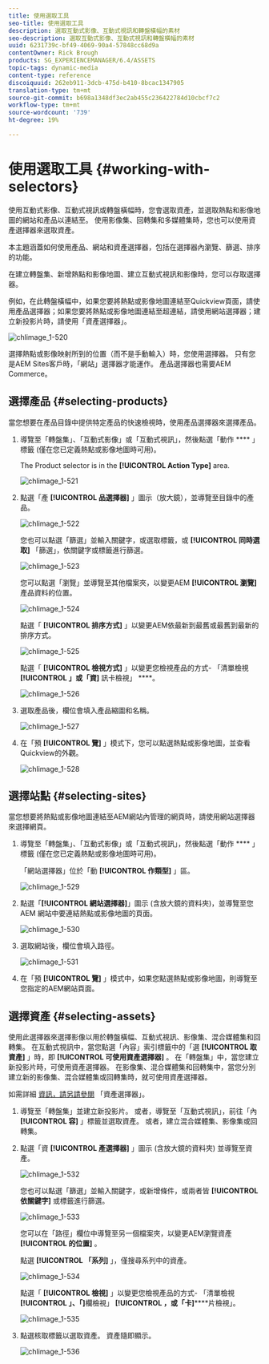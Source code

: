 ```yaml
---
title: 使用選取工具
seo-title: 使用選取工具
description: 選取互動式影像、互動式視訊和轉盤橫幅的素材
seo-description: 選取互動式影像、互動式視訊和轉盤橫幅的素材
uuid: 6231739c-bf49-4069-90a4-57848cc68d9a
contentOwner: Rick Brough
products: SG_EXPERIENCEMANAGER/6.4/ASSETS
topic-tags: dynamic-media
content-type: reference
discoiquuid: 262eb911-3dcb-475d-b410-8bcac1347905
translation-type: tm+mt
source-git-commit: b698a1348df3ec2ab455c236422784d10cbcf7c2
workflow-type: tm+mt
source-wordcount: '739'
ht-degree: 19%

---
```



# 使用選取工具 {#working-with-selectors}

使用互動式影像、互動式視訊或轉盤橫幅時，您會選取資產，並選取熱點和影像地圖的網站和產品以連結至。 使用影像集、回轉集和多媒體集時，您也可以使用資產選擇器來選取資產。

本主題涵蓋如何使用產品、網站和資產選擇器，包括在選擇器內瀏覽、篩選、排序的功能。

在建立轉盤集、新增熱點和影像地圖、建立互動式視訊和影像時，您可以存取選擇器。

例如，在此轉盤橫幅中，如果您要將熱點或影像地圖連結至Quickview頁面，請使用產品選擇器；如果您要將熱點或影像地圖連結至超連結，請使用網站選擇器；建立新投影片時，請使用「資產選擇器」。

![chlimage_1-520](assets/chlimage_1-520.png)

選擇熱點或影像映射所到的位置（而不是手動輸入）時，您使用選擇器。 只有您是AEM Sites客戶時，「網站」選擇器才能運作。 產品選擇器也需要AEM Commerce。

## 選擇產品 {#selecting-products}

當您想要在產品目錄中提供特定產品的快速檢視時，使用產品選擇器來選擇產品。

1. 導覽至「轉盤集」、「互動式影像」或「互動式視訊」，然後點選「動作 **** 」標籤 (僅在您已定義熱點或影像地圖時可用)。

   The Product selector is in the **[!UICONTROL Action Type]** area.

   ![chlimage_1-521](assets/chlimage_1-521.png)

1. 點選「產 **[!UICONTROL 品選擇器]** 」圖示（放大鏡），並導覽至目錄中的產品。

   ![chlimage_1-522](assets/chlimage_1-522.png)

   您也可以點選「篩選」並輸入關鍵字，或選取標籤，或 **[!UICONTROL 同時選取]** 「篩選」，依關鍵字或標籤進行篩選。

   ![chlimage_1-523](assets/chlimage_1-523.png)

   您可以點選「瀏覽」並導覽至其他檔案夾，以變更AEM **[!UICONTROL 瀏覽]** 產品資料的位置。

   ![chlimage_1-524](assets/chlimage_1-524.png)

   點選「 **[!UICONTROL 排序方式]** 」以變更AEM依最新到最舊或最舊到最新的排序方式。

   ![chlimage_1-525](assets/chlimage_1-525.png)

   點選「 **[!UICONTROL 檢視方式]** 」以變更您檢視產品的方式- 「清單檢視 **[!UICONTROL 」或「資]** 訊卡檢視」 ****。

   ![chlimage_1-526](assets/chlimage_1-526.png)

1. 選取產品後，欄位會填入產品縮圖和名稱。

   ![chlimage_1-527](assets/chlimage_1-527.png)

1. 在「預 **[!UICONTROL 覽]** 」模式下，您可以點選熱點或影像地圖，並查看Quickview的外觀。

   ![chlimage_1-528](assets/chlimage_1-528.png)

## 選擇站點 {#selecting-sites}

當您想要將熱點或影像地圖連結至AEM網站內管理的網頁時，請使用網站選擇器來選擇網頁。

1. 導覽至「轉盤集」、「互動式影像」或「互動式視訊」，然後點選「動作 **** 」標籤 (僅在您已定義熱點或影像地圖時可用)。

   「網站選擇器」位於「動 **[!UICONTROL 作類型]** 」區。

   ![chlimage_1-529](assets/chlimage_1-529.png)

1. 點選「**[!UICONTROL 網站選擇器]**」圖示 (含放大鏡的資料夾)，並導覽至您 AEM 網站中要連結熱點或影像地圖的頁面。

   ![chlimage_1-530](assets/chlimage_1-530.png)

1. 選取網站後，欄位會填入路徑。

   ![chlimage_1-531](assets/chlimage_1-531.png)

1. 在「預 **[!UICONTROL 覽]** 」模式中，如果您點選熱點或影像地圖，則導覽至您指定的AEM網站頁面。

## 選擇資產 {#selecting-assets}

使用此選擇器來選擇影像以用於轉盤橫幅、互動式視訊、影像集、混合媒體集和回轉集。 在互動式視訊中，當您點選「內容」索引標籤中的「選 **[!UICONTROL 取資產]** 」時，即 **[!UICONTROL 可使用資產選擇器]** 。 在「轉盤集」中，當您建立新投影片時，可使用資產選擇器。 在影像集、混合媒體集和回轉集中，當您分別建立新的影像集、混合媒體集或回轉集時，就可使用資產選擇器。

如需詳細 [資訊，請另請參閱](asset-selector.md) 「資產選擇器」。

1. 導覽至「轉盤集」並建立新投影片。 或者，導覽至「互動式視訊」，前往「內 **[!UICONTROL 容]** 」標籤並選取資產。 或者，建立混合媒體集、影像集或回轉集。
1. 點選「資 **[!UICONTROL 產選擇器]** 」圖示 (含放大鏡的資料夾) 並導覽至資產。

   ![chlimage_1-532](assets/chlimage_1-532.png)

   您也可以點選「篩選」並輸入關鍵字，或新增條件，或兩者皆 **[!UICONTROL 依關鍵字]** 或標籤進行篩選。

   ![chlimage_1-533](assets/chlimage_1-533.png)

   您可以在「路徑」欄位中導覽至另一個檔案夾，以變更AEM瀏覽資產 **[!UICONTROL 的位置]** 。

   點選 **[!UICONTROL 「系列]** 」，僅搜尋系列中的資產。

   ![chlimage_1-534](assets/chlimage_1-534.png)

   點選「 **[!UICONTROL 檢視]** 」以變更您檢視產品的方式- 「清單檢視 **[!UICONTROL 」、「]**&#x200B;欄檢視」 **[!UICONTROL ，或「卡]******&#x200B;片檢視」。

   ![chlimage_1-535](assets/chlimage_1-535.png)

1. 點選核取標籤以選取資產。 資產隨即顯示。

   ![chlimage_1-536](assets/chlimage_1-536.png)

